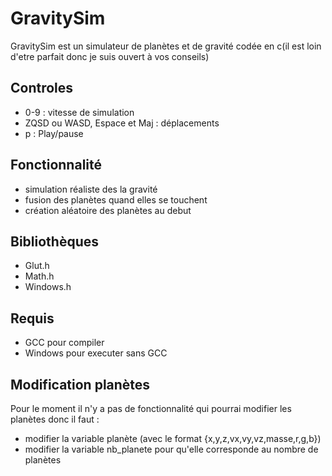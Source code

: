 # GravitySim
GravitySim est un simulateur de planètes et de gravité codée en c(il est loin d'etre parfait donc je suis ouvert à vos conseils)

## Controles
- 0-9 : vitesse de simulation
- ZQSD ou WASD, Espace et Maj : déplacements
- p : Play/pause

## Fonctionnalité
- simulation réaliste des la gravité
- fusion des planètes quand elles se touchent
- création aléatoire des planètes au debut

## Bibliothèques
- Glut.h
- Math.h
- Windows.h

## Requis
- GCC pour compiler
- Windows pour executer sans GCC

## Modification planètes
Pour le moment il n'y a pas de fonctionnalité qui pourrai modifier les planètes donc il faut :
- modifier la variable planète (avec le format {x,y,z,vx,vy,vz,masse,r,g,b})
- modifier la variable nb_planete pour qu'elle corresponde au nombre de planètes

